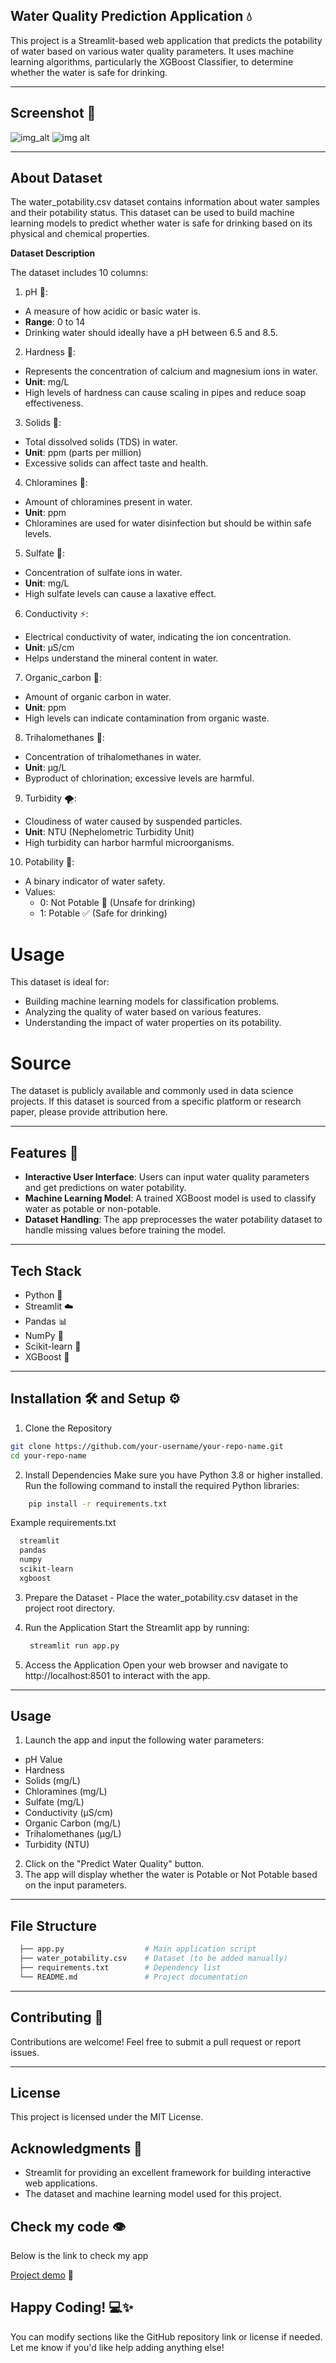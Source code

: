 ## Water Quality Prediction Application 💧
This project is a Streamlit-based web application that predicts the potability of water based on various water quality parameters. It uses machine learning algorithms, particularly the XGBoost Classifier, to determine whether the water is safe for drinking.

---

## Screenshot 📸

![img_alt](https://github.com/vinutmaradur/Water_Quality_Test/blob/main/wp%201.png?raw=true)
![img alt](https://github.com/vinutmaradur/Water_Quality_Test/blob/main/wp%202.png?raw=true)

---

## About Dataset 

The water_potability.csv dataset contains information about water samples and their potability status. This dataset can be used to build machine learning models to predict whether water is safe for drinking based on its physical and chemical properties.

**Dataset Description**

The dataset includes 10 columns:

1. pH 🧪:

- A measure of how acidic or basic water is.
- **Range**: 0 to 14
- Drinking water should ideally have a pH between 6.5 and 8.5.
  
2. Hardness 💎:

- Represents the concentration of calcium and magnesium ions in water.
- **Unit**: mg/L
- High levels of hardness can cause scaling in pipes and reduce soap effectiveness.
  
3. Solids 🌊:

- Total dissolved solids (TDS) in water.
- **Unit**: ppm (parts per million)
- Excessive solids can affect taste and health.
  
4. Chloramines 🧼:

- Amount of chloramines present in water.
- **Unit**: ppm
- Chloramines are used for water disinfection but should be within safe levels.
  
5. Sulfate 🧂:

- Concentration of sulfate ions in water.
- **Unit**: mg/L
- High sulfate levels can cause a laxative effect.
  
6. Conductivity ⚡:

- Electrical conductivity of water, indicating the ion concentration.
- **Unit**: µS/cm
- Helps understand the mineral content in water.
  
7. Organic_carbon 🌱:

- Amount of organic carbon in water.
- **Unit**: ppm
- High levels can indicate contamination from organic waste.
  
8. Trihalomethanes 🧴:

- Concentration of trihalomethanes in water.
- **Unit**: µg/L
- Byproduct of chlorination; excessive levels are harmful.
  
9. Turbidity 🌪️:

- Cloudiness of water caused by suspended particles.
- **Unit**: NTU (Nephelometric Turbidity Unit)
- High turbidity can harbor harmful microorganisms.
  
10. Potability  🚰:

- A binary indicator of water safety.
- Values:
   - 0: Not Potable 🛑 (Unsafe for drinking)
   - 1: Potable ✅ (Safe for drinking)
     
# Usage
This dataset is ideal for:

- Building machine learning models for classification problems.
- Analyzing the quality of water based on various features.
- Understanding the impact of water properties on its potability.
  
# Source
The dataset is publicly available and commonly used in data science projects. If this dataset is sourced from a specific platform or research paper, please provide attribution here.

---

## Features 🎯

- **Interactive User Interface**: Users can input water quality parameters and get predictions on water potability.
- **Machine Learning Model**: A trained XGBoost model is used to classify water as potable or non-potable.
- **Dataset Handling**: The app preprocesses the water potability dataset to handle missing values before training the model.

---

## Tech Stack
- Python 🐍
- Streamlit ☁️
- Pandas 📊
- NumPy 🧮
- Scikit-learn 🤖
- XGBoost 🔮

---

## Installation 🛠️ and Setup ⚙️
  1. Clone the Repository
  ```bash
  git clone https://github.com/your-username/your-repo-name.git  
  cd your-repo-name
  ```
  2. Install Dependencies
   Make sure you have Python 3.8 or higher installed. Run the following command to install the required Python libraries:
   ```bash
       pip install -r requirements.txt
   ```
   Example requirements.txt
   ```bash
     streamlit  
     pandas  
     numpy  
     scikit-learn  
     xgboost
   ```
   3. Prepare the Dataset
    - Place the water_potability.csv dataset in the project root directory.
      
   4. Run the Application
   Start the Streamlit app by running:
      ```bash
       streamlit run app.py  
      ```
   5. Access the Application
   Open your web browser and navigate to http://localhost:8501 to interact with the app.

  ---

 ## Usage
 
1. Launch the app and input the following water parameters:
- pH Value
- Hardness
- Solids (mg/L)
- Chloramines (mg/L)
- Sulfate (mg/L)
- Conductivity (μS/cm)
- Organic Carbon (mg/L)
- Trihalomethanes (μg/L)
- Turbidity (NTU)
2. Click on the "Predict Water Quality" button.
3. The app will display whether the water is Potable or Not Potable based on the input parameters.

---

## File Structure
```bash
  ├── app.py                  # Main application script  
  ├── water_potability.csv    # Dataset (to be added manually)  
  ├── requirements.txt        # Dependency list  
  └── README.md               # Project documentation
 ```

 ---

 ## Contributing 🤝
  
   Contributions are welcome! Feel free to submit a pull request or report issues.

 ---

## License

  This project is licensed under the MIT License.

## Acknowledgments 🙌
- Streamlit for providing an excellent framework for building interactive web applications.
- The dataset and machine learning model used for this project.

## Check my code 👁️
Below is the link to check my app

  [Project demo](https://waterqualitytest-2025.streamlit.app/) 🚀

## Happy Coding! 💻✨

You can modify sections like the GitHub repository link or license if needed. Let me know if you'd like help adding anything else!

 
